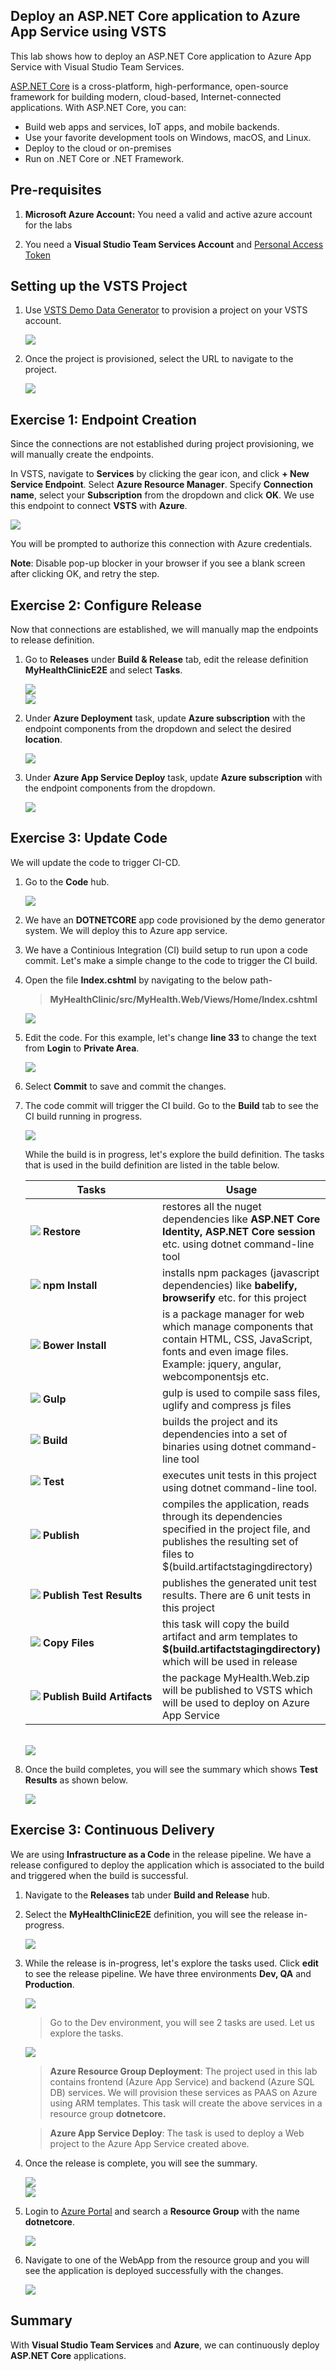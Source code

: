 ## Deploy an ASP.NET Core application to Azure App Service using VSTS

This lab shows how to deploy an ASP.NET Core application to Azure App Service with Visual Studio Team Services.

<a href="https://docs.microsoft.com/en-us/aspnet/core/">ASP.NET Core</a> is a cross-platform, high-performance, open-source framework for building modern, cloud-based, Internet-connected applications. With ASP.NET Core, you can:

- Build web apps and services, IoT apps, and mobile backends.
- Use your favorite development tools on Windows, macOS, and Linux.
- Deploy to the cloud or on-premises
- Run on .NET Core or .NET Framework.

## Pre-requisites

1. **Microsoft Azure Account:** You need a valid and active azure account for the labs

2. You need a **Visual Studio Team Services Account** and <a href="http://bit.ly/2gBL4r4">Personal Access Token</a>

## Setting up the VSTS Project

1. Use <a href="https://vstsdemogenerator.azurewebsites.net" target="_blank">VSTS Demo Data Generator</a> to provision a project on your VSTS account.

   <img src="images/vsts_demogen.png">

2. Once the project is provisioned, select the URL to navigate to the project.

   <img src="images/">

## Exercise 1: Endpoint Creation

Since the connections are not established during project provisioning, we will manually create the endpoints.

In VSTS, navigate to **Services** by clicking the gear icon, and click **+ New Service Endpoint**. Select **Azure Resource Manager**. Specify **Connection name**, select your **Subscription** from the dropdown and click **OK**. We use this endpoint to connect **VSTS** with **Azure**.

   <img src="images/endpoint_creation.png">

   You will be prompted to authorize this connection with Azure credentials.

   **Note**: Disable pop-up blocker in your browser if you see a blank screen after clicking OK, and retry the step.


## Exercise 2: Configure Release

Now that connections are established, we will manually map the endpoints to release definition.

1. Go to **Releases** under **Build & Release** tab, edit the release definition **MyHealthClinicE2E** and select **Tasks**.

   <img src="images/create_release.png">

   <br/>

   <img src="images/release_2.png">

2. Under **Azure Deployment** task, update **Azure subscription** with the endpoint components from the dropdown and select the desired **location**.

   <img src="images/release_3.png">

3. Under **Azure App Service Deploy** task, update **Azure subscription** with the endpoint components from the dropdown.

   <img src="images/release_4.png">

## Exercise 3: Update Code

We will update the code to trigger CI-CD.

1. Go to the **Code** hub.

   <img src="images/code_hub.png">

2. We have an **DOTNETCORE** app code provisioned by the demo generator system. We will deploy this to Azure app service.

3. We have a Continious Integration (CI) build setup to run upon a code commit. Let's make a simple change to the code to trigger the CI build.

4. Open the file **Index.cshtml** by navigating to the below path-

   > **MyHealthClinic/src/MyHealth.Web/Views/Home/Index.cshtml**

   <img src="images/code_edit.png">

5. Edit the code. For this example, let's change **line 33** to change the text from **Login** to **Private Area**.

   <img src="images/update_code.png">

6. Select **Commit** to save and commit the changes.

7. The code commit will trigger the CI build. Go to the **Build** tab to see the CI build running in progress.

   <img src="images/build_in_progress.png">

   While the build is in progress, let's explore the build definition. The tasks that is used in the build definition are listed in the table below.

   <table width="100%">
   <thead>
      <tr>
         <th width="50%"><b>Tasks</b></th>
         <th><b>Usage</b></th>
      </tr>
   </thead>
   <tr>
      <td><img src="images/dotnetcore.png"> <b>Restore</b></td>
      <td>restores all the nuget dependencies like <b>ASP.NET Core Identity, ASP.NET Core session</b> etc. using dotnet command-line tool </td>
   </tr>
   <tr>
      <td><img src="images/npm.png"> <b>npm Install</b> </td>
      <td>installs npm packages (javascript dependencies) like <b>babelify, browserify</b> etc. for this project</td>
   </tr>
   <tr>
      <td><img src="images/bower.png"> <b>Bower Install</b></td>
      <td>is a package manager for web which manage components that contain HTML, CSS, JavaScript, fonts and even image files. Example: jquery, angular, webcomponentsjs etc.</td>
   </tr>
   <tr>
      <td><img src="images/gulp.png"> <b>Gulp</b></td>
      <td>gulp is used to compile sass files, uglify and compress js files </td>
   </tr>
   <tr>
      <td><img src="images/dotnetcore.png"> <b>Build</b></td>
      <td>builds the project and its dependencies into a set of binaries using dotnet command-line tool </td>
   </tr>
   <tr>
      <td><img src="images/dotnetcore.png"> <b>Test</b></td>
      <td>executes unit tests in this project using dotnet command-line tool.</td>
   </tr>
   <tr>
      <td><img src="images/dotnetcore.png"> <b>Publish</b></td>
      <td>compiles the application, reads through its dependencies specified in the project file, and publishes the resulting set of files to $(build.artifactstagingdirectory)</td>
   </tr>
   <tr>
      <td><img src="images/vstest.png"> <b>Publish Test Results</b></td>
      <td>publishes the generated unit test results. There are 6 unit tests in this project</b> </td>
   </tr>
   <tr>
      <td><img src="images/copyfiles.png"> <b>Copy Files</b></td>
      <td>this task will copy the build artifact and arm templates to <b>$(build.artifactstagingdirectory)</b> which will be used in release</td>
   </tr>
   <tr>
      <td><img src="images/publishartifacts.png"> <b>Publish Build Artifacts</b></td>
      <td>the package MyHealth.Web.zip will be published to VSTS which will be used to deploy on Azure App Service</td>
   </tr>
   </table>
   <br/>

   <img src="images/build_in_progress_2.png">

8. Once the build completes, you will see the summary which shows **Test Results** as shown below.

   <img src="images/build_summary.png">

## Exercise 3: Continuous Delivery

We are using **Infrastructure as a Code** in the release pipeline. We have a release configured to deploy the application which is associated to the build and triggered when the build is successful.

1. Navigate to the **Releases** tab under **Build and Release** hub.

2. Select the **MyHealthClinicE2E** definition, you will see the release in-progress.

   <img src="images/release.png">

3. While the release is in-progress, let's explore the tasks used. Click **edit** to see the release pipeline. We have three environments **Dev, QA** and **Production**.

   <img src="images/pipeline.png">

   >Go to the Dev environment, you will see 2 tasks are used. Let us explore the tasks.

   <img src="images/release_tasks.png">

   >**Azure Resource Group Deployment**: The project used in this lab contains frontend (Azure App Service) and backend (Azure SQL DB) services. We will provision these services as PAAS on Azure using ARM templates. This task will create the above services in a resource group **dotnetcore.**

   >**Azure App Service Deploy**: The task is used to deploy a Web project to the Azure App Service created above.

4. Once the release is complete, you will see the summary.

   <img src="images/release_summary.png">

   <br/>

   <img src="images/release_logs.png">

5. Login to [Azure Portal](https://portal.azure.com) and search a **Resource Group** with the name **dotnetcore**.

   <img src="images/azure_resources.png">

8. Navigate to one of the WebApp from the resource group and you will see the application is deployed successfully with the changes.

   <img src="images/mhc_web_app.png">

## Summary

With **Visual Studio Team Services** and **Azure**, we can continuously deploy **ASP.NET Core** applications.


